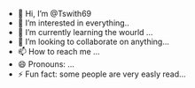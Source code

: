 - 👋 Hi, I’m @Tswith69
- 👀 I’m interested in everything..
- 🌱 I’m currently learning the wourld ...
- 💞️ I’m looking to collaborate on anything...
- 📫 How to reach me ...
- 😄 Pronouns: ...
- ⚡ Fun fact: some people are very easly read...

<!---
Tswith69/Tswith69 is a ✨ special ✨ repository because its `README.md` (this file) appears on your GitHub profile.
You can click the Preview link to take a look at your changes.
--->
